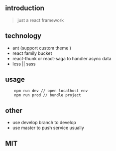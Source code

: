 ## introduction

> just a react framework 

## technology

- ant (support custom theme )
- react family bucket
- react-thunk or react-saga to handler async data
- less || sass 

## usage

```
    npm run dev // open localhost env
    npm run prod // bundle project 
```

## other

- use develop branch to develop 
- use master to push service usually

## MIT 
